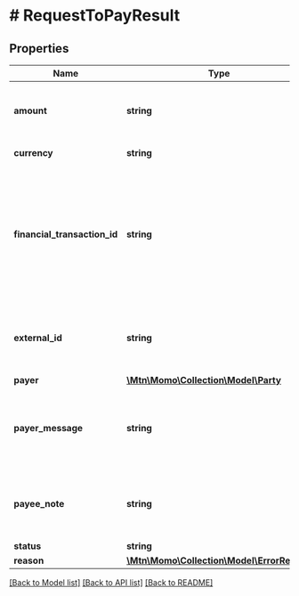 # # RequestToPayResult

## Properties

Name | Type | Description | Notes
------------ | ------------- | ------------- | -------------
**amount** | **string** | Amount that will be debited from the payer account. | [optional]
**currency** | **string** | ISO4217 Currency | [optional]
**financial_transaction_id** | **string** | Financial transactionIdd from mobile money manager.&lt;br&gt; Used to connect to the specific financial transaction made in the account | [optional]
**external_id** | **string** | External id provided in the creation of the requestToPay transaction. | [optional]
**payer** | [**\Mtn\Momo\Collection\Model\Party**](Party.md) |  | [optional]
**payer_message** | **string** | Message that will be written in the payer transaction history message field. | [optional]
**payee_note** | **string** | Message that will be written in the payee transaction history note field. | [optional]
**status** | **string** |  | [optional]
**reason** | [**\Mtn\Momo\Collection\Model\ErrorReason**](ErrorReason.md) |  | [optional]

[[Back to Model list]](../../README.md#models) [[Back to API list]](../../README.md#endpoints) [[Back to README]](../../README.md)
